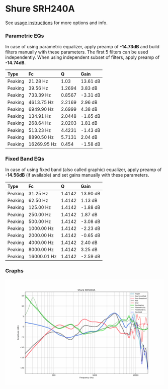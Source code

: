 # Shure SRH240A
See [usage instructions](https://github.com/jaakkopasanen/AutoEq#usage) for more options and info.

### Parametric EQs
In case of using parametric equalizer, apply preamp of **-14.73dB** and build filters manually
with these parameters. The first 5 filters can be used independently.
When using independent subset of filters, apply preamp of **-14.74dB**.

| Type    | Fc          |      Q | Gain     |
|:--------|:------------|:-------|:---------|
| Peaking | 21.28 Hz    | 1.03   | 13.61 dB |
| Peaking | 39.56 Hz    | 1.2694 | 3.83 dB  |
| Peaking | 733.39 Hz   | 0.8567 | -3.31 dB |
| Peaking | 4613.75 Hz  | 2.2169 | 2.96 dB  |
| Peaking | 6949.90 Hz  | 2.6999 | 4.38 dB  |
| Peaking | 134.91 Hz   | 2.0448 | -1.65 dB |
| Peaking | 268.64 Hz   | 2.0203 | 1.81 dB  |
| Peaking | 513.23 Hz   | 4.4231 | -1.43 dB |
| Peaking | 8890.50 Hz  | 5.7131 | 2.04 dB  |
| Peaking | 16269.95 Hz | 0.454  | -1.58 dB |

### Fixed Band EQs
In case of using fixed band (also called graphic) equalizer, apply preamp of **-14.56dB**
(if available) and set gains manually with these parameters.

| Type    | Fc          |      Q | Gain     |
|:--------|:------------|:-------|:---------|
| Peaking | 31.25 Hz    | 1.4142 | 13.90 dB |
| Peaking | 62.50 Hz    | 1.4142 | 1.13 dB  |
| Peaking | 125.00 Hz   | 1.4142 | -1.88 dB |
| Peaking | 250.00 Hz   | 1.4142 | 1.87 dB  |
| Peaking | 500.00 Hz   | 1.4142 | -3.08 dB |
| Peaking | 1000.00 Hz  | 1.4142 | -2.23 dB |
| Peaking | 2000.00 Hz  | 1.4142 | -0.65 dB |
| Peaking | 4000.00 Hz  | 1.4142 | 2.40 dB  |
| Peaking | 8000.00 Hz  | 1.4142 | 3.25 dB  |
| Peaking | 16000.01 Hz | 1.4142 | -2.59 dB |

### Graphs
![](./Shure%20SRH240A.png)